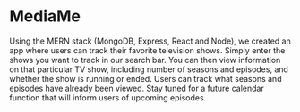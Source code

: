 # MediaMe
Using the MERN stack (MongoDB, Express, React and Node), we created an app where users can track their favorite television shows.  Simply enter the shows you want to track in our search bar.  You can then view information on that particular TV show, including number of seasons and episodes, and whether the show is running or ended.  Users can track what seasons and episodes have already been viewed.  Stay tuned for a future calendar function that will inform users of upcoming episodes.

